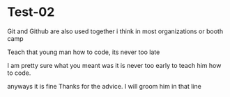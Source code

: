 # Test-02
Git and Github are also used together i think in most organizations or booth camp


Teach that young man how to code, its never too late

I am pretty sure what you meant was it is never too early to teach him how to code.

anyways it is fine
Thanks for the advice.
I will groom him in that line
